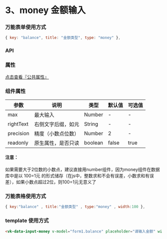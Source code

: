 # 3、money 金额输入

### 万能表单使用方式

```js
{ key: "balance", title: "金额类型", type: "money" },
```

### API

### 属性

[点击查看『公共属性』](https://vkdoc.fsq.pub/admin/components/0%E3%80%81public.html)

### 组件属性

| 参数             | 说明                           | 类型    | 默认值  | 可选值 |
|------------------|-------------------------------|---------|--------|-------|
| max            | 最大输入 | Number  | - | -  |
| rightText          | 右侧文字后缀，如元 | String  | - | - |
| precision   | 精度（小数点位数） | Number  | 2 | -  |
| readonly          | 原生属性，是否只读  | boolean|  false | true |

#### 注意：

如果需要大于2位数的小数点，建议直接用number组件，因为money组件在数据库中是以 100=1元 的形式储存（在js中，整数求和不会有误差，小数求和有误差），如果小数点超过2位，则100=1元无意义了

### 万能表格使用方式

```js
{ key:"balance" , title:"金额类型" , type:"money" , width:100 },
```


### template 使用方式
```html
<vk-data-input-money v-model="form1.balance" placeholder="请输入金额" width="300px"></vk-data-input-money>
```
